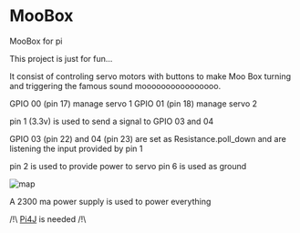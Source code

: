 MooBox
======

MooBox for pi

This project is just for fun...

It consist of controling servo motors with buttons to make Moo Box turning and triggering the famous 
sound moooooooooooooooo.

GPIO 00 (pin 17) manage servo 1
GPIO 01 (pin 18) manage servo 2

pin 1 (3.3v) is used to send a signal to GPIO 03 and 04 

GPIO 03 (pin 22) and 04 (pin 23) are set as Resistance.poll_down and are listening the input provided by pin 1

pin 2 is used to provide power to servo
pin 6 is used as ground


![map](http://jserviceswordpress.wordpress-hebergement.fr//wp-content/uploads/sites/2841/2014/04/pins_thumb.png "map")

A 2300 ma power supply is used to power everything


/!\ [Pi4J](http://pi4j.com/) is needed /!\

